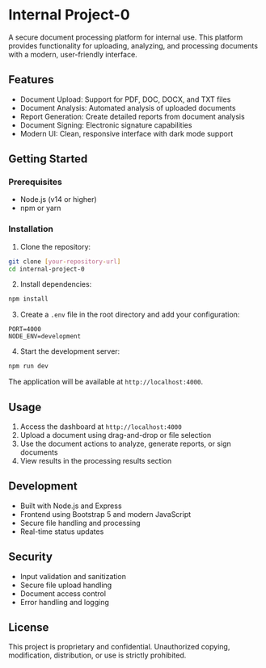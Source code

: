 # Internal Project-0

A secure document processing platform for internal use. This platform provides functionality for uploading, analyzing, and processing documents with a modern, user-friendly interface.

## Features

- Document Upload: Support for PDF, DOC, DOCX, and TXT files
- Document Analysis: Automated analysis of uploaded documents
- Report Generation: Create detailed reports from document analysis
- Document Signing: Electronic signature capabilities
- Modern UI: Clean, responsive interface with dark mode support

## Getting Started

### Prerequisites

- Node.js (v14 or higher)
- npm or yarn

### Installation

1. Clone the repository:
```bash
git clone [your-repository-url]
cd internal-project-0
```

2. Install dependencies:
```bash
npm install
```

3. Create a `.env` file in the root directory and add your configuration:
```env
PORT=4000
NODE_ENV=development
```

4. Start the development server:
```bash
npm run dev
```

The application will be available at `http://localhost:4000`.

## Usage

1. Access the dashboard at `http://localhost:4000`
2. Upload a document using drag-and-drop or file selection
3. Use the document actions to analyze, generate reports, or sign documents
4. View results in the processing results section

## Development

- Built with Node.js and Express
- Frontend using Bootstrap 5 and modern JavaScript
- Secure file handling and processing
- Real-time status updates

## Security

- Input validation and sanitization
- Secure file upload handling
- Document access control
- Error handling and logging

## License

This project is proprietary and confidential. Unauthorized copying, modification, distribution, or use is strictly prohibited. 